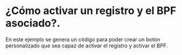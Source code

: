 # ¿Cómo activar un registro y el BPF asociado?.
En este ejemplo se genera un código para poder crear un botón personalizado que sea capaz de activar el registro y activar el BPF.
